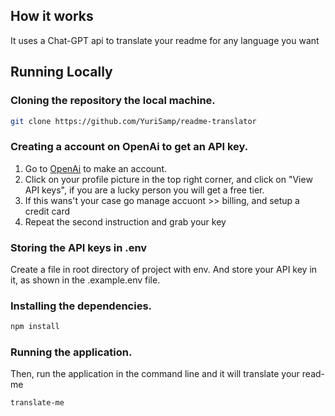 ## How it works

It uses a Chat-GPT api to translate your readme for any language you want

## Running Locally

### Cloning the repository the local machine.

```bash
git clone https://github.com/YuriSamp/readme-translator
```

### Creating a account on OpenAi to get an API key.

1. Go to [OpenAi](https://platform.openai.com) to make an account.
2. Click on your profile picture in the top right corner, and click on "View API keys", if you are a lucky person you will get a free tier.
3. If this wans't your case go manage accuont >> billing, and setup a credit card
4. Repeat the second instruction and grab your key

### Storing the API keys in .env

Create a file in root directory of project with env. And store your API key in it, as shown in the .example.env file.

### Installing the dependencies.

```bash
npm install
```

### Running the application.

Then, run the application in the command line and it will translate your read-me

```bash
translate-me
```
